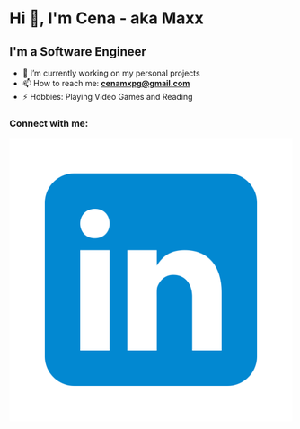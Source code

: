 # Hi 👋, I'm Cena - aka Maxx
## I'm a Software Engineer

- 🎯 I’m currently working on my personal projects
- 📫 How to reach me: **cenamxpg@gmail.com**
- ⚡ Hobbies: Playing Video Games and Reading

### Connect with me:
[![Linkedin](./linkedin.svg)](https://linkedin.com/in/cena-max)
